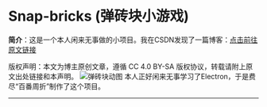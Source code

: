 # Snap-bricks (弹砖块小游戏)

**简介**：这是一个本人闲来无事做的小项目。我在CSDN发现了一篇博客：[点击前往原文链接](https://blog.csdn.net/horizon12/article/details/108646596)

版权声明：本文为博主原创文章，遵循 CC 4.0 BY-SA 版权协议，转载请附上原文出处链接和本声明。
![弹砖块动图](../../Desktop/Snapbricks.gif "")
本人正好闲来无事学习了Electron，于是费尽“百番周折”制作了这个项目。
*****

